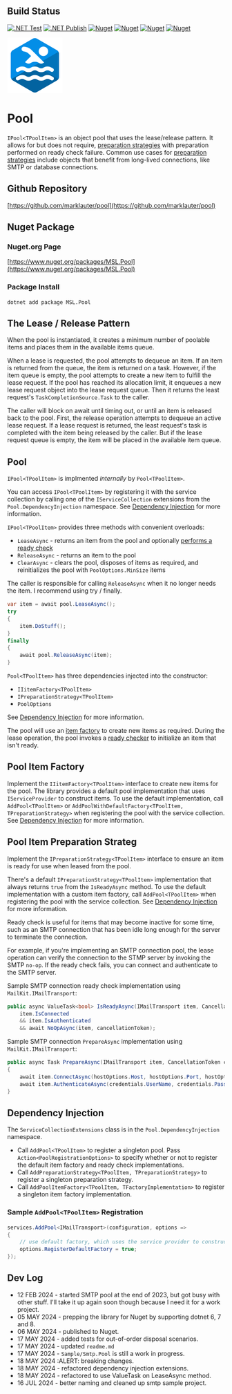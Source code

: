 ## Build Status
[![.NET Test](https://github.com/marklauter/pool/actions/workflows/dotnet.tests.yml/badge.svg)](https://github.com/marklauter/pool/actions/workflows/dotnet.tests.yml)
[![.NET Publish](https://github.com/marklauter/pool/actions/workflows/dotnet.publish.yml/badge.svg)](https://github.com/marklauter/pool/actions/workflows/dotnet.publish.yml)
[![Nuget](https://img.shields.io/badge/Nuget-v3.0.0-blue)](https://www.nuget.org/packages/MSL.Pool/)
[![Nuget](https://img.shields.io/badge/.NET-6.0-blue)](https://dotnet.microsoft.com/en-us/download/dotnet/6.0)
[![Nuget](https://img.shields.io/badge/.NET-7.0-blue)](https://dotnet.microsoft.com/en-us/download/dotnet/7.0)
[![Nuget](https://img.shields.io/badge/.NET-8.0-blue)](https://dotnet.microsoft.com/en-us/download/dotnet/8.0/)

<div>
<img src="https://github.com/marklauter/pool/blob/main/images/pool.svg" title="pool-logo" alt="pool-logo" height="128" />

# Pool
`IPool<TPoolItem>` is an object pool that uses the lease/release pattern.
It allows for but does not require, [preparation strategies](##pool-item-preparation-strategy) 
with preparation performed on ready check failure.
Common use cases for [preparation strategies](##pool-item-preparation-strategy) 
include objects that benefit from long-lived connections, 
like SMTP or database connections.

## Github Repository
[https://github.com/marklauter/pool](https://github.com/marklauter/pool)

## Nuget Package
### Nuget.org Page
[https://www.nuget.org/packages/MSL.Pool](https://www.nuget.org/packages/MSL.Pool)
### Package Install
```console
dotnet add package MSL.Pool
```

## The Lease / Release Pattern
When the pool is instantiated, it creates a minimum number of poolable items and places them in the available items queue.

When a lease is requested, the pool attempts to dequeue an item. 
If an item is returned from the queue, the item is returned on a task.
However, if the item queue is empty, the pool attempts to create a new item to fulfill the lease request.
If the pool has reached its allocation limit, it enqueues a new lease request object into the lease request queue.
Then it returns the least request's `TaskCompletionSource.Task` to the caller.

The caller will block on await until timing out, or until an item is released back to the pool. 
First, the release operation attempts to dequeue an active lease request.
If a lease request is returned, the least request's task is completed with the item being released by the caller.
But if the lease request queue is empty, the item will be placed in the available item queue.

## Pool
`IPool<TPoolItem>` is implmented _internally_ by `Pool<TPoolItem>`.

You can access `IPool<TPoolItem>` by registering it with the service collection by calling 
one of the `IServiceCollection` extensions from the `Pool.DependencyInjection` namespace.
See [Dependency Injection](##dependency-injection) for more information.

`IPool<TPoolItem>` provides three methods with convenient overloads:
- `LeaseAsync` - returns an item from the pool and optionally [performs a ready check](##pool-item-preparation-strategy)
- `ReleaseAsync` - returns an item to the pool
- `ClearAsync` - clears the pool, disposes of items as required, and reinitializes the pool with `PoolOptions.MinSize` items

The caller is responsible for calling `ReleaseAsync` when it no longer needs the item.
I recommend using try / finally.
```csharp
var item = await pool.LeaseAsync();
try
{
    item.DoStuff();
}
finally
{
    await pool.ReleaseAsync(item);
}
```

`Pool<TPoolItem>` has three dependencies injected into the constructor:
- `IIitemFactory<TPoolItem>`
- `IPreparationStrategy<TPoolItem>`
- `PoolOptions`

See [Dependency Injection](##dependency-injection) for more information.

The pool will use an [item factory](##pool-item-factory) to create new items as required.
During the lease operation, the pool invokes a [ready checker](##pool-item-preparation-strategy) 
to initialize an item that isn't ready.

## Pool Item Factory
Implement the `IIitemFactory<TPoolItem>` interface to create new items for the pool. 
The library provides a default pool implementation that uses `IServiceProvider` to construct items.
To use the default implementation, call `AddPool<TPoolItem>` or 
`AddPoolWithDefaultFactory<TPoolItem, TPreparationStrategy>` 
when registering the pool with the service collection.
See [Dependency Injection](##dependency-injection) for more information.

## Pool Item Preparation Strateg
Implement the `IPreparationStrategy<TPoolItem>` interface to ensure an item is ready for use when leased from the pool.

There's a default `IPreparationStrategy<TPoolItem>` implementation that always returns 
`true` from the `IsReadyAsync` method.
To use the default implementation with a custom item factory, 
call `AddPool<TPoolItem>` 
when registering the pool with the service collection.
See [Dependency Injection](##dependency-injection) for more information.

Ready check is useful for items that may become inactive for some time, 
such as an SMTP connection that has been idle long enough for the server to terminate
the connection.

For example, if you're implementing an SMTP connection pool, 
the lease operation can verify the connection to the STMP server 
by invoking the SMTP `no-op`.  If the ready check fails, you can connect and authenticate to the SMTP server. 

Sample SMTP connection ready check implementation using `MailKit.IMailTransport`:
```csharp
public async ValueTask<bool> IsReadyAsync(IMailTransport item, CancellationToken cancellationToken) =>
    item.IsConnected
    && item.IsAuthenticated
    && await NoOpAsync(item, cancellationToken);
```

Sample SMTP connection `PrepareAsync` implementation using `MailKit.IMailTransport`:
```csharp
public async Task PrepareAsync(IMailTransport item, CancellationToken cancellationToken)
{
    await item.ConnectAsync(hostOptions.Host, hostOptions.Port, hostOptions.UseSsl, cancellationToken);
    await item.AuthenticateAsync(credentials.UserName, credentials.Password, cancellationToken);
}
```
## Dependency Injection
The `ServiceCollectionExtensions` class is in the `Pool.DependencyInjection` namespace.
- Call `AddPool<TPoolItem>` to register a singleton pool. Pass `Action<PoolRegistrationOptions>` to specify whether or not to register the default item factory and ready check implementations.
- Call `AddPreparationStrategy<TPoolItem, TPreparationStrategy>` to register a singleton preparation strategy.
- Call `AddPoolItemFactory<TPoolItem, TFactoryImplementation>` to register a singleton item factory implementation.

### Sample `AddPool<TPoolItem>` Registration
```csharp
services.AddPool<IMailTransport>(configuration, options =>
{
    // use default factory, which uses the service provider to construct pool items
    options.RegisterDefaultFactory = true;
});
```

## Dev Log
- 12 FEB 2024 - started SMTP pool at the end of 2023, but got busy with other stuff. I'll take it up again soon though because I need it for a work project.
- 05 MAY 2024 - prepping the library for Nuget by supporting dotnet 6, 7 and 8.
- 06 MAY 2024 - published to Nuget.
- 17 MAY 2024 - added tests for out-of-order disposal scenarios.
- 17 MAY 2024 - updated `readme.md`
- 17 MAY 2024 - `Sample/Smtp.Pool` is still a work in progress.
- 18 MAY 2024 :ALERT: breaking changes.
- 18 MAY 2024 - refactored dependency injection extensions. 
- 18 MAY 2024 - refactored to use ValueTask on LeaseAsync method. 
- 16 JUL 2024 - better naming and cleaned up smtp sample project.
</div>